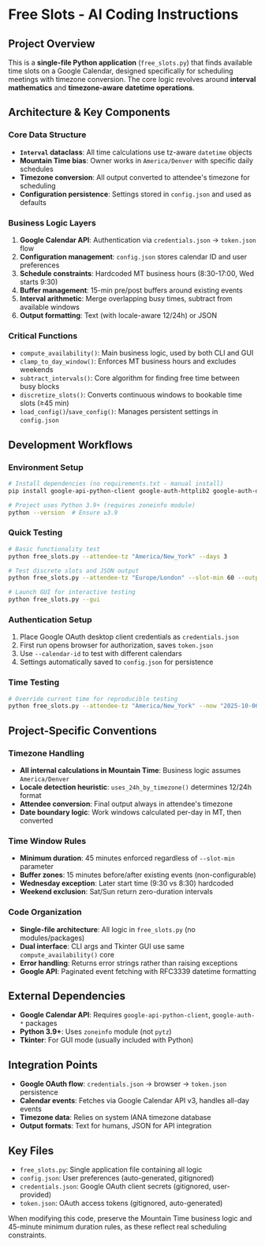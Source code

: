 # Free Slots - AI Coding Instructions

## Project Overview
This is a **single-file Python application** (`free_slots.py`) that finds available time slots on a Google Calendar, designed specifically for scheduling meetings with timezone conversion. The core logic revolves around **interval mathematics** and **timezone-aware datetime operations**.

## Architecture & Key Components

### Core Data Structure
- **`Interval` dataclass**: All time calculations use tz-aware `datetime` objects
- **Mountain Time bias**: Owner works in `America/Denver` with specific daily schedules
- **Timezone conversion**: All output converted to attendee's timezone for scheduling
- **Configuration persistence**: Settings stored in `config.json` and used as defaults

### Business Logic Layers
1. **Google Calendar API**: Authentication via `credentials.json` → `token.json` flow
2. **Configuration management**: `config.json` stores calendar ID and user preferences
3. **Schedule constraints**: Hardcoded MT business hours (8:30-17:00, Wed starts 9:30)
4. **Buffer management**: 15-min pre/post buffers around existing events
5. **Interval arithmetic**: Merge overlapping busy times, subtract from available windows
6. **Output formatting**: Text (with locale-aware 12/24h) or JSON

### Critical Functions
- `compute_availability()`: Main business logic, used by both CLI and GUI
- `clamp_to_day_window()`: Enforces MT business hours and excludes weekends  
- `subtract_intervals()`: Core algorithm for finding free time between busy blocks
- `discretize_slots()`: Converts continuous windows to bookable time slots (≥45 min)
- `load_config()`/`save_config()`: Manages persistent settings in `config.json`

## Development Workflows

### Environment Setup
```bash
# Install dependencies (no requirements.txt - manual install)
pip install google-api-python-client google-auth-httplib2 google-auth-oauthlib

# Project uses Python 3.9+ (requires zoneinfo module)
python --version  # Ensure ≥3.9
```

### Quick Testing
```bash
# Basic functionality test
python free_slots.py --attendee-tz "America/New_York" --days 3

# Test discrete slots and JSON output
python free_slots.py --attendee-tz "Europe/London" --slot-min 60 --output json

# Launch GUI for interactive testing
python free_slots.py --gui
```

### Authentication Setup
1. Place Google OAuth desktop client credentials as `credentials.json`
2. First run opens browser for authorization, saves `token.json`
3. Use `--calendar-id` to test with different calendars
4. Settings automatically saved to `config.json` for persistence

### Time Testing
```bash
# Override current time for reproducible testing
python free_slots.py --attendee-tz "America/New_York" --now "2025-10-06T10:00:00-06:00"
```

## Project-Specific Conventions

### Timezone Handling
- **All internal calculations in Mountain Time**: Business logic assumes `America/Denver`
- **Locale detection heuristic**: `uses_24h_by_timezone()` determines 12/24h format
- **Attendee conversion**: Final output always in attendee's timezone
- **Date boundary logic**: Work windows calculated per-day in MT, then converted

### Time Window Rules
- **Minimum duration**: 45 minutes enforced regardless of `--slot-min` parameter
- **Buffer zones**: 15 minutes before/after existing events (non-configurable)
- **Wednesday exception**: Later start time (9:30 vs 8:30) hardcoded
- **Weekend exclusion**: Sat/Sun return zero-duration intervals

### Code Organization
- **Single-file architecture**: All logic in `free_slots.py` (no modules/packages)
- **Dual interface**: CLI args and Tkinter GUI use same `compute_availability()` core
- **Error handling**: Returns error strings rather than raising exceptions
- **Google API**: Paginated event fetching with RFC3339 datetime formatting

## External Dependencies
- **Google Calendar API**: Requires `google-api-python-client`, `google-auth-*` packages
- **Python 3.9+**: Uses `zoneinfo` module (not `pytz`)
- **Tkinter**: For GUI mode (usually included with Python)

## Integration Points
- **Google OAuth flow**: `credentials.json` → browser → `token.json` persistence
- **Calendar events**: Fetches via Google Calendar API v3, handles all-day events
- **Timezone data**: Relies on system IANA timezone database
- **Output formats**: Text for humans, JSON for API integration

## Key Files
- `free_slots.py`: Single application file containing all logic
- `config.json`: User preferences (auto-generated, gitignored)
- `credentials.json`: Google OAuth client secrets (gitignored, user-provided)
- `token.json`: OAuth access tokens (gitignored, auto-generated)

When modifying this code, preserve the Mountain Time business logic and 45-minute minimum duration rules, as these reflect real scheduling constraints.